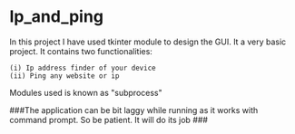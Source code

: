 # Ip_and_ping

In this project I have used tkinter module to design the GUI. It a very basic project.
It contains two functionalities:

    (i) Ip address finder of your device
    (ii) Ping any website or ip
    
Modules used is known as "subprocess"

###The application can be bit laggy while running as it works with command prompt. So be patient. It will do its job ###
